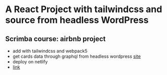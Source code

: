 # A React Project with tailwindcss and source from headless WordPress

## Scrimba course: airbnb project 

* add with tailwindcss and webpack5
* get cards data through graphql from headless wordpress [site](https://demo5.temptesting.com)
* deploy on netlify
* [link](https://genuine-tulumba-f3f3e0.netlify.app/)
